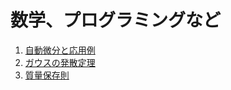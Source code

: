# 数学、プログラミングなど
1. [自動微分と応用例][link1]
2. [ガウスの発散定理][link2]
3. [質量保存則][link3]

[link1]:/ReservoirEngineering/MathProgram/Autodiff.html
[link2]:/ReservoirEngineering/MathProgram/Gauss_div.html
[link3]:/ReservoirEngineering/MathProgram/MassConservation.html